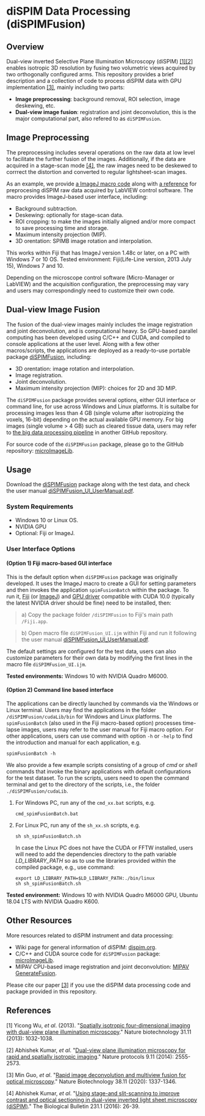 diSPIM Data Processing (diSPIMFusion)
=====================================

## Overview

Dual-view inverted Selective Plane Illumination Microscopy (diSPIM) [[1]](#1)[[2]](#2) enables isotropic 3D resolution by fusing two volumetric views acquired by two orthogonally configured arms. This repository provides a brief description and a collection of code to process diSPIM data with GPU implementation [[3]](#3), mainly including two parts:

- **Image preprocessing**: background removal, ROI selection, image deskewing, etc.
- **Dual-view image fusion**: registration and joint deconvolution, this is the major computational part, also refered to as `diSPIMFusion`.

## Image Preprocessing

The preprocessing includes several operations on the raw data at low level to facilitate the further fusion of the images. Additionally, if the data are acquired in a stage-scan mode [[4]](#4), the raw images need to be deskewed to corrrect the distortion and converted to regular lightsheet-scan images.

As an example, we provide [a ImageJ macro code](diSPIM_Preprocessing.ijm) along with [a reference](diSPIM_Preprocessing_Referrence.pdf) for preprocesing diSPIM raw data acquired by LabVIEW control software. The macro provides ImageJ-based user interface, including:

- Background subtraction.
- Deskewing: optionally for stage-scan data.
- ROI cropping: to make the images initially aligned and/or more compact to save processing time and storage.
- Maximum intensity projection (MIP).
- 3D orentation: SPIMB image rotation and interpolation.

This works within Fiji that has ImageJ version 1.48c or later, on a PC with Windows 7 or 10 OS. Tested environment: Fiji(Life-Line version, 2013 July 15), Windows 7 and 10.

Depending on the microscope control software (Micro-Manager or LabVIEW) and the acquisition configuration, the preprocessing may vary and users may correspondingly need to customize their own code.

## Dual-view Image Fusion

The fusion of the dual-view images mainly includes the image registration and joint deconvolution, and is computational heavy. So GPU-based parallel computing has been developed using C/C++ and CUDA, and compiled to console applications at the user level. Along with a few other macros/scripts, the applications are deployed as a ready-to-use portable package [diSPIMFusion](https://www.dropbox.com/sh/czn4kwzwcgy0s3x/AADipfEsUSwuCsEBg8P7wc4_a?dl=0), including:

- 3D orentation: image rotation and interpolation.
- Image registration.
- Joint deconvolution.
- Maximum intensity projection (MIP): choices for 2D and 3D MIP.

The `diSPIMFusion` package provides several options, either GUI interface or command line, for use across Windows and Linux platforms. It is suitalbe for processing images less than 4 GB (single volume after isotropizing the voxels, 16-bit) depending on the actual available GPU memory. For big images (single volume > 4 GB) such as cleared tissue data, users may refer to [the big data processing pipeline](https://github.com/eguomin/regDeconProject) in another GitHub repository.

For source code of the `diSPIMFusion` package, please go to the GitHub repository: [microImageLib](https://github.com/eguomin/microImageLib).

## Usage

Download the [diSPIMFusion](https://www.dropbox.com/sh/czn4kwzwcgy0s3x/AADipfEsUSwuCsEBg8P7wc4_a?dl=0) package along with the test data, and check the user manual [diSPIMFusion_UI_UserManual.pdf](diSPIMFusion_UI_UserManual.pdf).

### System Requirements

- Windows 10 or Linux OS.
- NVIDIA GPU
- Optional: Fiji or ImageJ.

### User Interface Options

#### (Option 1) Fiji macro-based GUI interface

This is the default option when `diSPIMFusion` package was originally developed. It uses the ImageJ macro to create a GUI for setting parameters and then invokes the application `spimFusionBatch` within the package. To run it, [Fiji](https://fiji.sc/) (or [ImageJ](https://imagej.net)) and [GPU driver](https://www.nvidia.com/Download/index.aspx) compatible with CUDA 10.0 (typically the latest NVIDIA driver should be fine) need to be installed, then:

> a) Copy the package folder `/diSPIMFusion` to Fiji's main path `/Fiji.app`.

> b) Open macro file `diSPIMFusion_UI.ijm` within Fiji and run it following the user manual [diSPIMFusion_UI_UserManual.pdf](diSPIMFusion_UI_UserManual.pdf).

The default settings are configured for the test data, users can also customize parameters for their own data by modifying the first lines in the macro file `diSPIMFusion_UI.ijm`.

**Tested environments:** Windows 10 with NVIDIA Quadro M6000.

#### (Option 2) Command line based interface

The applications can be directly launched by commands via the Windows or Linux terminal. Users may find the applications in the folder `/diSPIMFusion/cudaLib/bin` for Windows and Linux platforms. The `spimFusionBatch` (also used in the Fiji macro-based option) processes time-lapse images, users may refer to the user manual for Fiji macro option. For other applications, users can use command with option `-h` or `-help` to find the introduction and manual for each application, e.g.

```posh
spimFusionBatch -h
```

We also provide a few example scripts consisting of a group of *cmd* or *shell* commands that invoke the binary applications with default configurations for the test dataset. To run the scripts, users need to open the command terminal and get to the directory of the scripts, i.e., the folder `./diSPIMFusion/cudaLib`.

1. For Windows PC, run any of the `cmd_xx.bat` scripts, e.g.

    ```posh
    cmd_spimFusionBatch.bat
    ```

2. For Linux PC, run any of the `sh_xx.sh` scripts, e.g.
    
    ```posh
    sh sh_spimFusionBatch.sh
    ```
    
    In case the Linux PC does not have the CUDA or FFTW installed, users will need to add the dependencies directory to the path variable *LD_LIBRARY_PATH* so as to use the libraries provided within the compiled package, e.g., use command:

    ```posh
    export LD_LIBRARY_PATH=$LD_LIBRARY_PATH:./bin/linux
    sh sh_spimFusionBatch.sh
    ```

**Tested environment:** Windows 10 with NVIDIA Quadro M6000 GPU, Ubuntu 18.04 LTS with NVIDIA Quadro K600.

## Other Resources

More resources related to diSPIM instrument and data processing:

- Wiki page for general information of diSPIM: [dispim.org](http://dispim.org/).
- C/C++ and CUDA source code for `diSPIMFusion` package: [microImageLib](https://github.com/eguomin/microImageLib).
- MIPAV CPU-based image registration and joint deconvolution:  [MIPAV GenerateFusion](http://dispim.org/software/mipav_generatefusion).

Please cite our paper [[3]](#3) if you use the diSPIM data processing code and package provided in this repository.

## References

<a id="1">[1]</a>
Yicong Wu, *et al*. (2013).
"[Spatially isotropic four-dimensional imaging with dual-view plane illumination microscopy](https://doi.org/10.1038/nbt.2713)." Nature biotechnology 31.11 (2013): 1032-1038.

<a id="2">[2]</a>
Abhishek Kumar, *et al*.
"[Dual-view plane illumination microscopy for rapid and spatially isotropic imaging](https://doi.org/10.1038/nprot.2014.172)." Nature protocols 9.11 (2014): 2555-2573.

<a id="3">[3]</a>
Min Guo, *et al*.
"[Rapid image deconvolution and multiview fusion for optical microscopy](https://doi.org/10.1038/s41587-020-0560-x)." Nature Biotechnology 38.11 (2020): 1337-1346.

<a id="4">[4]</a>
Abhishek Kumar, *et al*.
"[Using stage-and slit-scanning to improve contrast and optical sectioning in dual-view inverted light sheet microscopy (diSPIM)](https://doi.org/10.1086/689589)." The Biological Bulletin 231.1 (2016): 26-39.
